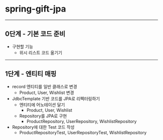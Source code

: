# spring-gift-jpa

---
## 0단계 - 기본 코드 준비
- 구현할 기능
  - 위시 리스트 코드 옮기기
---
## 1단계 - 엔티티 매핑
- record 엔티티를 일반 클래스로 변경
  - Product, User, Wishlist 변경
- JdbcTemplate 기반 코드를 JPA로 리펙터링하기
  - 엔티티에 어노테이션 달기
    - Product, User, Wishlist
  - Repository를 JPA로 구현
    - ProductRepository, UserRepository, WishlistRepository
- Repository에 대한 Test 코드 작성
  - ProductRepositoryTest, UserRepositoryTest, WishlistRepository